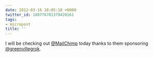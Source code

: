 ```yaml
---
date: 2012-03-16 18:05:18 +0000
twitter_id: 180776781379420161
tags:
- micropost
title: ''
---
```


I will be checking out [@MailChimp](https://twitter.com/MailChimp) today thanks to them sponsoring [@greenvillegrok](https://twitter.com/greenvillegrok).
